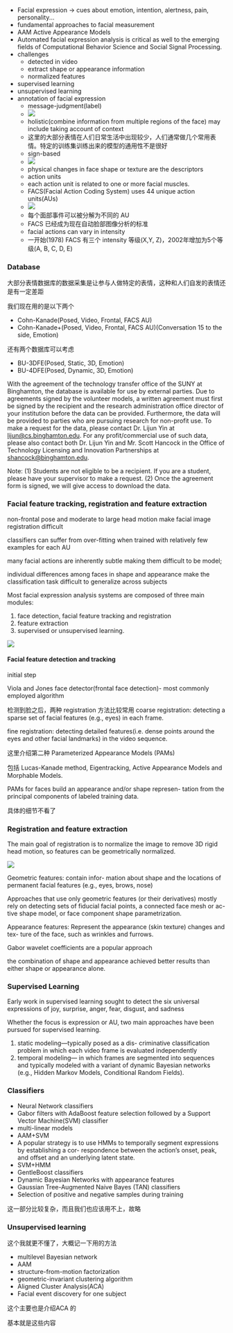 + Facial expression -> cues about emotion, intention, alertness, pain, personality...
+ fundamental approaches to facial measurement
+ AAM Active Appearance Models
+ Automated facial expression analysis is critical as well to the emerging fields of Computational Behavior Science and Social Signal Processing.
+ challenges
    + detected in video
    + extract shape or appearance information
    + normalized features
+ supervised learning
+ unsupervised learning
+ annotation of facial expression
    + message-judgment(label)
    + ![](_resources/fe0.png)
    + holistic(combine information from multiple regions of the face) may include taking account of context
    + 这里的大部分表情在人们日常生活中出现较少，人们通常做几个常用表情。特定的训练集训练出来的模型的通用性不是很好
    + sign-based
    + ![](_resources/fe1.png)
    + physical changes in face shape or texture are the descriptors
    + action units
    + each action unit is related to one or more facial muscles.
    + FACS(Facial Action Coding System) uses 44 unique action units(AUs)
    + ![](_resources/fe2.png)
    + 每个面部事件可以被分解为不同的 AU
    + FACS 已经成为现在自动脸部图像分析的标准
    + facial actions can vary in intensity
    + 一开始(1978) FACS 有三个 intensity 等级(X,Y, Z)，2002年增加为5个等级(A, B, C, D, E)

### Database

大部分表情数据库的数据采集是让参与人做特定的表情，这种和人们自发的表情还是有一定差距

我们现在用的是以下两个

+ Cohn-Kanade(Posed, Video, Frontal, FACS AU)
+ Cohn-Kanade+(Posed, Video, Frontal, FACS AU)(Conversation 15 to the side, Emotion)

还有两个数据库可以考虑

+ BU-3DFE(Posed, Static, 3D, Emotion)
+ BU-4DFE(Posed, Dynamic, 3D, Emotion)

With the agreement of the technology transfer office of the SUNY at Binghamton, the database is available for use by external parties. Due to agreements signed by the volunteer models, a written agreement must first be signed by the recipient and the research administration office director of your institution before the data can be provided. Furthermore, the data will be provided to parties who are pursuing research for non-profit use. To make a request for the data, please contact Dr. Lijun Yin at lijun@cs.binghamton.edu. For any profit/commercial use of such data, please also contact both Dr. Lijun Yin and Mr. Scott Hancock in the Office of Technology Licensing and Innovation Partnerships at shancock@binghamton.edu.

Note: (1) Students are not eligible to be a recipient. If you are a student, please have your supervisor to make a request. (2) Once the agreement form is signed, we will give access to download the data.

### Facial feature tracking, registration and feature extraction

non-frontal pose and moderate to large head motion make facial image registration difficult

classifiers can suffer from over-fitting when trained with relatively few examples for each AU

many facial actions are inherently subtle making them difficult to be model;

individual differences among faces in shape and appearance make the classification task difficult to generalize across subjects

Most facial expression analysis systems are composed of three main modules:

1. face detection, facial feature tracking and registration
2. feature extraction
3. supervised or unsupervised learning.

![](_resources/fe3.png)

#### Facial feature detection and tracking

initial step

Viola and Jones face detector(frontal face detection)- most commonly employed algorithm

检测到脸之后，两种 registration 方法比较常用
coarse registration: detecting a sparse set of facial features (e.g., eyes) in each frame.

fine registration: detecting detailed features(i.e. dense points around the eyes and other facial landmarks) in the video sequence.

这里介绍第二种 Parameterized Appearance Models (PAMs)

包括 Lucas-Kanade method, Eigentracking, Active Appearance Models and Morphable Models.

PAMs for faces build an appearance and/or shape represen- tation from the principal components of labeled training data.

具体的细节不看了

### Registration and feature extraction

The main goal of registration is to normalize the image to remove 3D rigid head motion, so features can be geometrically normalized.

![](_resources/fe4.png)

Geometric features: contain infor- mation about shape and the locations of permanent facial features (e.g., eyes, brows, nose)

Approaches that use only geometric features (or their derivatives) mostly rely on detecting sets of fiducial facial points, a connected face mesh or ac- tive shape model, or face component shape parametrization.

Appearance features: Represent the appearance (skin texture) changes and tex- ture of the face, such as wrinkles and furrows.

Gabor wavelet coefficients are a popular approach

the combination of shape and appearance achieved better results than either shape or appearance alone.

### Supervised Learning

Early work in supervised learning sought to detect the six universal expressions of joy, surprise, anger, fear, disgust, and sadness

Whether the focus is expression or AU, two main approaches have been pursued for supervised learning.

1. static modeling—typically posed as a dis- criminative classification problem in which each video frame is evaluated independently
2. temporal modeling— in which frames are segmented into sequences and typically modeled with a variant of dynamic Bayesian networks (e.g., Hidden Markov Models, Conditional Random Fields).

### Classifiers

+ Neural Network classifiers
+ Gabor filters with AdaBoost feature selection followed by a Support Vector Machine(SVM) classifier
+ multi-linear models
+ AAM+SVM
+ A popular strategy is to use HMMs to temporally segment expressions by establishing a cor- respondence between the action’s onset, peak, and offset and an underlying latent state.
+ SVM+HMM
+ GentleBoost classifiers
+ Dynamic Bayesian Networks with appearance features
+ Gaussian Tree-Augmented Naive Bayes (TAN) classifiers
+ Selection of positive and negative samples during training

这一部分比较复杂，而且我们也应该用不上，故略

### Unsupervised learning

这个我就更不懂了，大概记一下用的方法

+ multilevel Bayesian network
+ AAM
+ structure-from-motion factorization
+ geometric-invariant clustering algorithm
+ Aligned Cluster Analysis(ACA)
+ Facial event discovery for one subject

这个主要也是介绍ACA 的

基本就是这些内容
